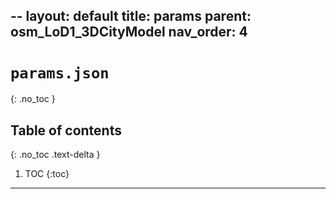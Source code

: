 --
layout: default
title: params
parent: osm_LoD1_3DCityModel
nav_order: 4
---

# `params.json`
{: .no_toc }

## Table of contents
{: .no_toc .text-delta }

1. TOC
{:toc}

---
